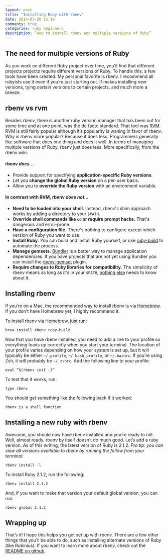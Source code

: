 ```yaml
---
layout: post
title: "Installing Ruby with rbenv"
date: 2014-07-20 15:19
comments: true
categories: ruby beginners
description: “How to install rbenv and multiple versions of Ruby”
---
```


## The need for multiple versions of Ruby

As you work on different Ruby project over time, you’ll find that different
projects projects require different versions of Ruby. To handle this, a few
tools have been created. My personal favorite is rbenv. I recommend all rubyists
use it even if you’re just starting out. If makes installing new versions, tying
certain versions to certain projects, and much more a breeze.

## rbenv vs rvm

Besides rbenv, there is another ruby version manager that has been out for some
time and at one point, was the de facto standard. That tool was
[RVM](https://rvm.io/). RVM is still fairly popular although it’s popularity is
waning in favor of rbenv. Why is rbenv more popular? Because it does less.
Programmers generally like software that does one thing and does it well. In
terms of managing multiple versions of Ruby, rbenv just does less. More
specifically, from the rbenv wiki:

#### rbenv _does…_

* Provide support for specifying __application-specific Ruby versions__.
* Let you __change the global Ruby version__ on a per-user basis.
* Allow you to __override the Ruby version__ with an environment
 variable.

#### In contrast with RVM, rbenv _does not…_

* __Need to be loaded into your shell.__ Instead, rbenv's shim approach works by adding a directory to your `$PATH`.
* __Override shell commands like `cd` or require prompt hacks.__ That's dangerous and error-prone.
* __Have a configuration file.__ There's nothing to configure except which version of Ruby you want to use.
* __Install Ruby.__ You can build and install Ruby yourself, or use [ruby-build](https://github.com/sstephenson/ruby-build) to automate the process.
* __Manage gemsets.__ [Bundler](http://gembundler.com/) is a better way to manage application dependencies. If you have projects that are not yet using Bundler you can install the [rbenv-gemset](https://github.com/jf/rbenv-gemset) plugin.
* __Require changes to Ruby libraries for compatibility.__ The simplicity of rbenv means as long as it's in your `$PATH`, [nothing](https://rvm.io/integration/bundler/) [else](https://rvm.io/integration/capistrano/) needs to know about it.

## Installing rbenv

If you’re on a Mac, the recommended way to install rbenv is via
[Homebrew](http://brew.sh/). If you don’t have Homebrew yet, I highly recommend
it.

To install rbenv via Homebrew, just run:

```
brew install rbenv ruby-build
```

Now that you have rbenv installed, you need to add a line to your profile so
everything loads up correctly when you start your terminal. The location of your
profile varies depending on how your system is set up, but it will typically be
either `~/.profile`, `~/.bash_profile`, or `~/.bashrc`. If you’re using Zsh, it
will probably be `~/.zshrc`. Add the following line to your profile:

```
eval “$(rbenv init -)”
```

To test that it works, run:

```
type rbenv
```
You should get something like the following back if it worked:

```
rbenv is a shell function
```

## Installing a new ruby with rbenv

Awesome, you should now have rbenv installed and you’re ready to roll. Well,
almost ready. rbenv by itself doesn’t do much good. Let’s add a ruby version. As
of this writing, the latest version of Ruby is 2.1.2. _Pro tip: you can view all
versions available to rbenv by running the follow from your terminal:_

```
rbenv install -l
```

To install Ruby 2.1.2, run the following:

```
rbenv install 2.1.2
```

And, if you want to make that version your default global version, you can run:

```
rbenv global 2.1.2
```

## Wrapping up

That’s it! I hope this helps you get set up with rbenv. There are a few other
things that you’ll be able to do, such as installing alternate versions of Ruby
(like Rubinius). If you want to learn more about rbenv, check out the
[README on github](https://github.com/sstephenson/rbenv/blob/master/README.md).
